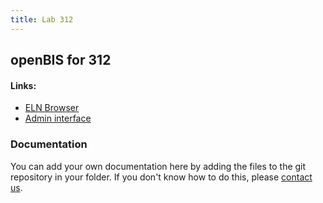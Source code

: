 ```yaml
---
title: Lab 312
---
```


## openBIS for 312

#### Links:
- [ELN Browser](https://openbis-empa-lab312.ethz.ch/)
- [Admin interface](https://openbis-empa-lab312.ethz.ch/openbis/webapp/openbis-ng-ui)

### Documentation

You can add your own documentation here by adding the files to the git repository in your folder.
If you don't know how to do this, please [contact us](/rdm/openbis/support).
